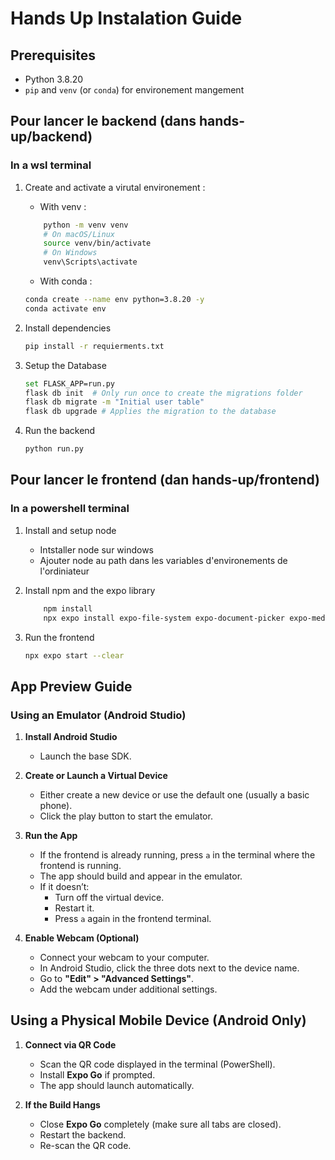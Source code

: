 # Hands Up Instalation Guide


## Prerequisites
 - Python 3.8.20
 - `pip` and `venv` (or `conda`) for environement mangement


## Pour lancer le backend (dans hands-up/backend)
 ### In a wsl terminal
 1) Create and activate a virutal environement :
   
    - With venv : 
    ```bash
        python -m venv venv
        # On macOS/Linux
        source venv/bin/activate
        # On Windows
        venv\Scripts\activate
    ```

    - With conda :
    ```bash
    conda create --name env python=3.8.20 -y
    conda activate env
    ```
2) Install dependencies
   ```bash
   pip install -r requierments.txt
   ```

3) Setup the Database
    ```bash
    set FLASK_APP=run.py
    flask db init  # Only run once to create the migrations folder
    flask db migrate -m "Initial user table"
    flask db upgrade # Applies the migration to the database
    ```

4) Run the backend
   ```bash
   python run.py
   ```

## Pour lancer le frontend (dan hands-up/frontend) 
### In a powershell terminal

1) Install and setup node
     - Intstaller node sur windows
     - Ajouter node au path dans les variables d'environements de l'ordiniateur
  

2) Install npm and the expo library
    ```bash
        npm install
        npx expo install expo-file-system expo-document-picker expo-media-library react-native-picker expo-av expo-audio
    ```

3) Run the frontend
    ```bash
    npx expo start --clear
    ```

## App Preview Guide

### Using an Emulator (Android Studio)

1. **Install Android Studio**  
   - Launch the base SDK.

2. **Create or Launch a Virtual Device**  
   - Either create a new device or use the default one (usually a basic phone).
   - Click the play button to start the emulator.

3. **Run the App**  
   - If the frontend is already running, press `a` in the terminal where the frontend is running.
   - The app should build and appear in the emulator.
   - If it doesn’t:
     - Turn off the virtual device.
     - Restart it.
     - Press `a` again in the frontend terminal.

4. **Enable Webcam (Optional)**  
   - Connect your webcam to your computer.
   - In Android Studio, click the three dots next to the device name.
   - Go to **"Edit" > "Advanced Settings"**.
   - Add the webcam under additional settings.


##  Using a Physical Mobile Device (Android Only)

1. **Connect via QR Code**  
   - Scan the QR code displayed in the terminal (PowerShell).
   - Install **Expo Go** if prompted.
   - The app should launch automatically.

2. **If the Build Hangs**  
   - Close **Expo Go** completely (make sure all tabs are closed).
   - Restart the backend.
   - Re-scan the QR code.
